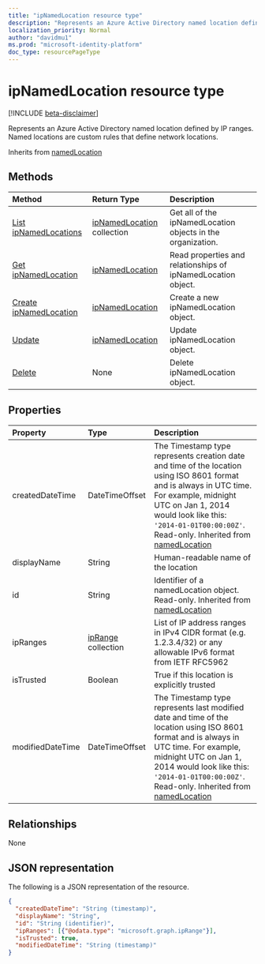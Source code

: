 ```yaml
---
title: "ipNamedLocation resource type"
description: "Represents an Azure Active Directory named location defined by IP ranges. Named locations are custom rules that define network locations."
localization_priority: Normal
author: "davidmu1"
ms.prod: "microsoft-identity-platform"
doc_type: resourcePageType
---
```


# ipNamedLocation resource type

[!INCLUDE [beta-disclaimer](../../includes/beta-disclaimer.md)]

Represents an Azure Active Directory named location defined by IP ranges. Named locations are custom rules that define network locations.

Inherits from [namedLocation](../resources/namedLocation.md)

## Methods

| Method       | Return Type | Description |
|:-------------|:------------|:------------|
| [List ipNamedLocations](../api/conditionalaccessroot-list-namedlocations.md) | [ipNamedLocation](ipNamedLocation.md) collection | Get all of the ipNamedLocation objects in the organization. |
| [Get ipNamedLocation](../api/ipnamedlocation-get.md) | [ipNamedLocation](ipnamedlocation.md) | Read properties and relationships of ipNamedLocation object. |
| [Create ipNamedLocation](../api/conditionalaccessroot-post-namedlocations.md) | [ipNamedLocation](ipNamedLocation.md) | Create a new ipNamedLocation object. |
| [Update](../api/ipnamedlocation-update.md) | [ipNamedLocation](ipnamedlocation.md) | Update ipNamedLocation object. |
| [Delete](../api/ipnamedlocation-delete.md) | None | Delete ipNamedLocation object. |

## Properties

| Property     | Type        | Description |
|:-------------|:------------|:------------|
|createdDateTime|DateTimeOffset|The Timestamp type represents creation date and time of the location using ISO 8601 format and is always in UTC time. For example, midnight UTC on Jan 1, 2014 would look like this: `'2014-01-01T00:00:00Z'`. Read-only. Inherited from [namedLocation](../resources/namedLocation.md)|
|displayName|String|Human-readable name of the location|
|id|String|Identifier of a namedLocation object. Read-only. Inherited from [namedLocation](../resources/namedLocation.md)|
|ipRanges|[ipRange](iprange.md) collection|List of IP address ranges in IPv4 CIDR format (e.g. 1.2.3.4/32) or any allowable IPv6 format from IETF RFC5962|
|isTrusted|Boolean|True if this location is explicitly trusted|
|modifiedDateTime|DateTimeOffset|The Timestamp type represents last modified date and time of the location using ISO 8601 format and is always in UTC time. For example, midnight UTC on Jan 1, 2014 would look like this: `'2014-01-01T00:00:00Z'`. Read-only. Inherited from [namedLocation](../resources/namedLocation.md)|

## Relationships

None

## JSON representation

The following is a JSON representation of the resource.

<!-- {
  "blockType": "resource",
  "optionalProperties": [

  ],
  "@odata.type": "microsoft.graph.ipNamedLocation",
  "baseType": ""
}-->

```json
{
  "createdDateTime": "String (timestamp)",
  "displayName": "String",
  "id": "String (identifier)",
  "ipRanges": [{"@odata.type": "microsoft.graph.ipRange"}],
  "isTrusted": true,
  "modifiedDateTime": "String (timestamp)"
}
```

<!-- uuid: 16cd6b66-4b1a-43a1-adaf-3a886856ed98
2019-02-04 14:57:30 UTC -->
<!-- {
  "type": "#page.annotation",
  "description": "ipNamedLocation resource",
  "keywords": "",
  "section": "documentation",
  "tocPath": ""
}-->